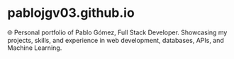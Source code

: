 # pablojgv03.github.io
🌐 Personal portfolio of Pablo Gómez, Full Stack Developer.   Showcasing my projects, skills, and experience in web development, databases, APIs, and Machine Learning.  
